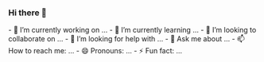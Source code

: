 ### Hi there 👋

<!--
**IbrahimNabid/IbrahimNabid** is a ✨ _special_ ✨ repository because its `README.md` (this file) appears on your GitHub profile.
--!>

- 🔭 I’m currently working on ...
- 🌱 I’m currently learning ...
- 👯 I’m looking to collaborate on ...
- 🤔 I’m looking for help with ...
- 💬 Ask me about ...
- 📫 How to reach me: ...
- 😄 Pronouns: ...
- ⚡ Fun fact: ...

